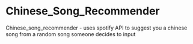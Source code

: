 # Chinese_Song_Recommender
Chinese_song_recommender - uses spotify API to suggest you a chinese song from a random song someone decides to input
